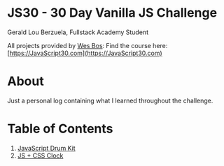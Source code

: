 # JS30 - 30 Day Vanilla JS Challenge

Gerald Lou Berzuela, Fullstack Academy Student

All projects provided by <a href='https://github.com/wesbos' target='_blank'>Wes Bos</a>:
Find the course here: [https://JavaScript30.com](https://JavaScript30.com)

# About

Just a personal log containing what I learned throughout the challenge.

# Table of Contents

1. [JavaScript Drum Kit](https://github.com/gberzuela/JS30/tree/main/01-JS%20Drum%20Kit)
2. [JS + CSS Clock]()

